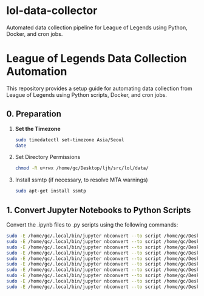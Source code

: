 # lol-data-collector
Automated data collection pipeline for League of Legends using Python, Docker, and cron jobs.

# League of Legends Data Collection Automation

This repository provides a setup guide for automating data collection from League of Legends using Python scripts, Docker, and cron jobs.

## 0. Preparation

1. **Set the Timezone**
   ```bash
   sudo timedatectl set-timezone Asia/Seoul
   date
   ```
2. Set Directory Permissions
   ```bash
   chmod -R u+rwx /home/gc/Desktop/ljh/src/lol/data/
   ```
3. Install ssmtp (if necessary, to resolve MTA warnings)
   ```bash
   sudo apt-get install ssmtp
   ```
## 1. Convert Jupyter Notebooks to Python Scripts
Convert the .ipynb files to .py scripts using the following commands:
   ```bash
   sudo -E /home/gc/.local/bin/jupyter nbconvert --to script /home/gc/Desktop/ljh/src/lol/0_Challenger_API.ipynb
   sudo -E /home/gc/.local/bin/jupyter nbconvert --to script /home/gc/Desktop/ljh/src/lol/0_Grandmaster_API.ipynb
   sudo -E /home/gc/.local/bin/jupyter nbconvert --to script /home/gc/Desktop/ljh/src/lol/0_Master_API.ipynb
   sudo -E /home/gc/.local/bin/jupyter nbconvert --to script /home/gc/Desktop/ljh/src/lol/0_Diamond_API.ipynb
   sudo -E /home/gc/.local/bin/jupyter nbconvert --to script /home/gc/Desktop/ljh/src/lol/0_Emerald_API.ipynb
   sudo -E /home/gc/.local/bin/jupyter nbconvert --to script /home/gc/Desktop/ljh/src/lol/0_Platinum_API.ipynb
   sudo -E /home/gc/.local/bin/jupyter nbconvert --to script /home/gc/Desktop/ljh/src/lol/0_Gold_API.ipynb
   sudo -E /home/gc/.local/bin/jupyter nbconvert --to script /home/gc/Desktop/ljh/src/lol/0_Silver_API.ipynb
   sudo -E /home/gc/.local/bin/jupyter nbconvert --to script /home/gc/Desktop/ljh/src/lol/0_Bronze_API.ipynb
   sudo -E /home/gc/.local/bin/jupyter nbconvert --to script /home/gc/Desktop/ljh/src/lol/0_Iron_API.ipynb
   ```

